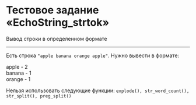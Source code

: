 # Тестовое задание «EchoString_strtok»
Вывод строки в определенном формате
***

Есть строка `"apple banana orange apple"`. Нужно вывести в формате:

apple - 2<br>
banana - 1<br>
orange - 1<br>


Нельзя использовать следующие функции:
`explode(), str_word_count(), str_split(), preg_split()`
